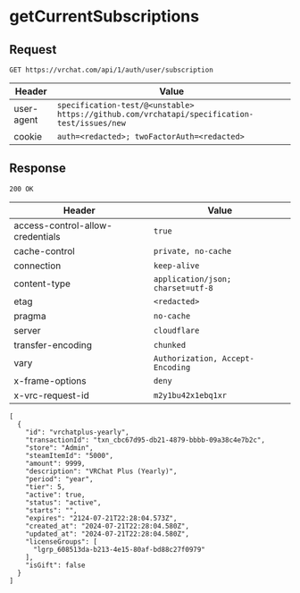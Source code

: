 # getCurrentSubscriptions

## Request
`GET https://vrchat.com/api/1/auth/user/subscription`

| Header | Value |
| ------ | ----- |
| user-agent | `specification-test/@<unstable> https://github.com/vrchatapi/specification-test/issues/new` |
| cookie | `auth=<redacted>; twoFactorAuth=<redacted>` |


## Response
`200 OK`

| Header | Value |
| ------ | ----- |
| access-control-allow-credentials | `true` |
| cache-control | `private, no-cache` |
| connection | `keep-alive` |
| content-type | `application/json; charset=utf-8` |
| etag | `<redacted>` |
| pragma | `no-cache` |
| server | `cloudflare` |
| transfer-encoding | `chunked` |
| vary | `Authorization, Accept-Encoding` |
| x-frame-options | `deny` |
| x-vrc-request-id | `m2y1bu42x1ebq1xr` |

```jsonc
[
  {
    "id": "vrchatplus-yearly",
    "transactionId": "txn_cbc67d95-db21-4879-bbbb-09a38c4e7b2c",
    "store": "Admin",
    "steamItemId": "5000",
    "amount": 9999,
    "description": "VRChat Plus (Yearly)",
    "period": "year",
    "tier": 5,
    "active": true,
    "status": "active",
    "starts": "",
    "expires": "2124-07-21T22:28:04.573Z",
    "created_at": "2024-07-21T22:28:04.580Z",
    "updated_at": "2024-07-21T22:28:04.580Z",
    "licenseGroups": [
      "lgrp_608513da-b213-4e15-80af-bd88c27f0979"
    ],
    "isGift": false
  }
]
```
